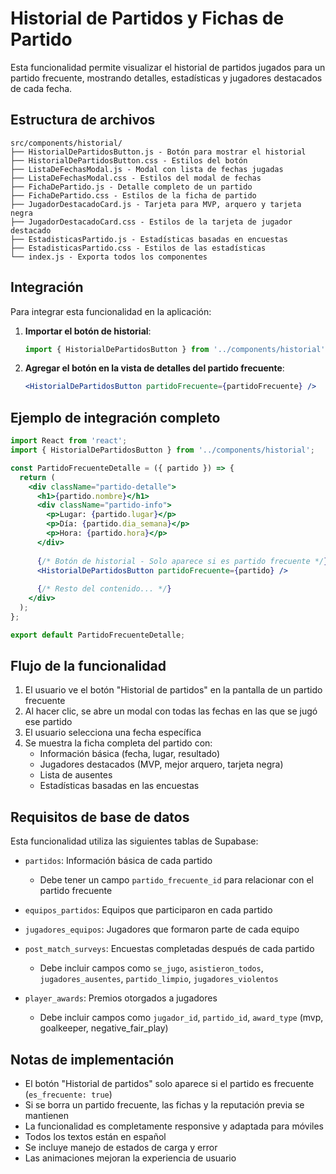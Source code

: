 # Historial de Partidos y Fichas de Partido

Esta funcionalidad permite visualizar el historial de partidos jugados para un partido frecuente, mostrando detalles, estadísticas y jugadores destacados de cada fecha.

## Estructura de archivos

```
src/components/historial/
├── HistorialDePartidosButton.js - Botón para mostrar el historial
├── HistorialDePartidosButton.css - Estilos del botón
├── ListaDeFechasModal.js - Modal con lista de fechas jugadas
├── ListaDeFechasModal.css - Estilos del modal de fechas
├── FichaDePartido.js - Detalle completo de un partido
├── FichaDePartido.css - Estilos de la ficha de partido
├── JugadorDestacadoCard.js - Tarjeta para MVP, arquero y tarjeta negra
├── JugadorDestacadoCard.css - Estilos de la tarjeta de jugador destacado
├── EstadisticasPartido.js - Estadísticas basadas en encuestas
├── EstadisticasPartido.css - Estilos de las estadísticas
└── index.js - Exporta todos los componentes
```

## Integración

Para integrar esta funcionalidad en la aplicación:

1. **Importar el botón de historial**:
   ```jsx
   import { HistorialDePartidosButton } from '../components/historial';
   ```

2. **Agregar el botón en la vista de detalles del partido frecuente**:
   ```jsx
   <HistorialDePartidosButton partidoFrecuente={partidoFrecuente} />
   ```

## Ejemplo de integración completo

```jsx
import React from 'react';
import { HistorialDePartidosButton } from '../components/historial';

const PartidoFrecuenteDetalle = ({ partido }) => {
  return (
    <div className="partido-detalle">
      <h1>{partido.nombre}</h1>
      <div className="partido-info">
        <p>Lugar: {partido.lugar}</p>
        <p>Día: {partido.dia_semana}</p>
        <p>Hora: {partido.hora}</p>
      </div>
      
      {/* Botón de historial - Solo aparece si es partido frecuente */}
      <HistorialDePartidosButton partidoFrecuente={partido} />
      
      {/* Resto del contenido... */}
    </div>
  );
};

export default PartidoFrecuenteDetalle;
```

## Flujo de la funcionalidad

1. El usuario ve el botón "Historial de partidos" en la pantalla de un partido frecuente
2. Al hacer clic, se abre un modal con todas las fechas en las que se jugó ese partido
3. El usuario selecciona una fecha específica
4. Se muestra la ficha completa del partido con:
   - Información básica (fecha, lugar, resultado)
   - Jugadores destacados (MVP, mejor arquero, tarjeta negra)
   - Lista de ausentes
   - Estadísticas basadas en las encuestas

## Requisitos de base de datos

Esta funcionalidad utiliza las siguientes tablas de Supabase:

- `partidos`: Información básica de cada partido
  - Debe tener un campo `partido_frecuente_id` para relacionar con el partido frecuente

- `equipos_partidos`: Equipos que participaron en cada partido

- `jugadores_equipos`: Jugadores que formaron parte de cada equipo

- `post_match_surveys`: Encuestas completadas después de cada partido
  - Debe incluir campos como `se_jugo`, `asistieron_todos`, `jugadores_ausentes`, `partido_limpio`, `jugadores_violentos`

- `player_awards`: Premios otorgados a jugadores
  - Debe incluir campos como `jugador_id`, `partido_id`, `award_type` (mvp, goalkeeper, negative_fair_play)

## Notas de implementación

- El botón "Historial de partidos" solo aparece si el partido es frecuente (`es_frecuente: true`)
- Si se borra un partido frecuente, las fichas y la reputación previa se mantienen
- La funcionalidad es completamente responsive y adaptada para móviles
- Todos los textos están en español
- Se incluye manejo de estados de carga y error
- Las animaciones mejoran la experiencia de usuario